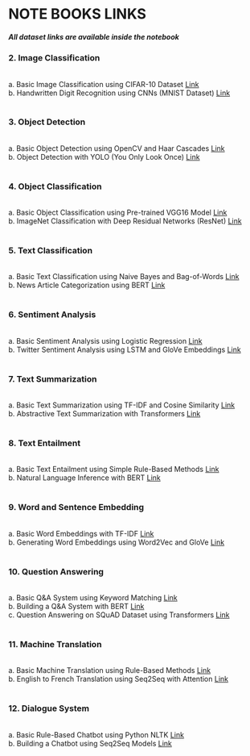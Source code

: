 <h1> NOTE BOOKS LINKS</h1>
<h5>All dataset links are available inside the notebook </h5>
<h3>2. Image Classification</h3>
<br>
a. Basic Image Classification using CIFAR-10 Dataset 
<a href="https://github.com/vpavithiran/DL_all_program/blob/main/dl-ex-2a-basic-image-classification-using-cifar-1.ipynb">Link</a>
<br>
b. Handwritten Digit Recognition using CNNs (MNIST Dataset) 
<a href="https://github.com/vpavithiran/DL_all_program/blob/main/dl-ex-2b-handwritten-digit-recognition-using-cnns.ipynb">Link</a>
<br><br>

<h3>3. Object Detection</h3>
<br>
a. Basic Object Detection using OpenCV and Haar Cascades 
<a href="https://github.com/vpavithiran/DL_all_program/blob/main/3a-basic-object-detection-using-opencv-and-haar-ca.ipynb">Link</a>
<br>
b. Object Detection with YOLO (You Only Look Once) 
<a href="https://github.com/vpavithiran/DL_all_program/blob/main/3b-object-detection-with-yolo.ipynb">Link</a>
<br><br>

<h3>4. Object Classification</h3>
<br>
a. Basic Object Classification using Pre-trained VGG16 Model 
<a href="https://github.com/vpavithiran/DL_all_program/blob/main/4a-basic-object-classification-vgg16.ipynb">Link</a>
<br>
b. ImageNet Classification with Deep Residual Networks (ResNet) 
<a href="https://github.com/vpavithiran/DL_all_program/blob/main/4b-imagenet-classification-resnet.ipynb">Link</a>
<br><br>

<h3>5. Text Classification</h3>
<br>
a. Basic Text Classification using Naive Bayes and Bag-of-Words 
<a href="https://github.com/vpavithiran/DL_all_program/blob/main/5a-basic-text-classification-naive-bayes-and-bow.ipynb">Link</a>
<br>
b. News Article Categorization using BERT 
<a href="https://github.com/vpavithiran/DL_all_program/blob/main/5b-news-article-categorization-using-bert.ipynb">Link</a>
<br><br>

<h3>6. Sentiment Analysis</h3>
<br>
a. Basic Sentiment Analysis using Logistic Regression 
<a href="https://github.com/vpavithiran/DL_all_program/blob/main/6a-basic-sentiment-analysis-logistic-regression.ipynb">Link</a>
<br>
b. Twitter Sentiment Analysis using LSTM and GloVe Embeddings 
<a href="https://github.com/vpavithiran/DL_all_program/blob/main/6b-twitter-sentiment-analysis-using-lstm-and-glove.ipynb">Link</a>
<br><br>

<h3>7. Text Summarization</h3>
<br>
a. Basic Text Summarization using TF-IDF and Cosine Similarity 
<a href="https://github.com/vpavithiran/DL_all_program/blob/main/7a-basic-text-summarization-tf-idf-and-cosine-simi.ipynb">Link</a>
<br>
b. Abstractive Text Summarization with Transformers 
<a href="https://github.com/vpavithiran/DL_all_program/blob/main/7b-abstractive-text-summarization-with-transformer.ipynb">Link</a>
<br><br>

<h3>8. Text Entailment</h3>
<br>
a. Basic Text Entailment using Simple Rule-Based Methods 
<a href="https://github.com/vpavithiran/DL_all_program/blob/main/8a-basic-text-entailment-using-simple-rule-based.ipynb">Link</a>
<br>
b. Natural Language Inference with BERT 
<a href="https://github.com/vpavithiran/DL_all_program/blob/main/8b-natural-language-inference-with-bert.ipynb">Link</a>
<br><br>

<h3>9. Word and Sentence Embedding</h3>
<br>
a. Basic Word Embeddings with TF-IDF 
<a href="https://github.com/vpavithiran/DL_all_program/blob/main/9a-basic-word-embeddings-with-tf-idf.ipynb">Link</a>
<br>
b. Generating Word Embeddings using Word2Vec and GloVe 
<a href="https://github.com/vpavithiran/DL_all_program/blob/main/9b-basic-word-embeddings-with-tf-idf.ipynb">Link</a>
<br><br>

<h3>10. Question Answering</h3>
<br>
a. Basic Q&A System using Keyword Matching 
<a href="https://github.com/vpavithiran/DL_all_program/blob/main/10a-basic-q-a-system-using-keyword-matching.ipynb">Link</a>
<br>
b. Building a Q&A System with BERT 
<a href="https://github.com/vpavithiran/DL_all_program/blob/main/10b-building-a-q-a-system-with-bert.ipynb">Link</a>
<br>
c. Question Answering on SQuAD Dataset using Transformers 
<a href="https://github.com/vpavithiran/DL_all_program/blob/main/10c-question-answering-on-squad-dataset-transform.ipynb">Link</a>
<br><br>

<h3>11. Machine Translation</h3>
<br>
a. Basic Machine Translation using Rule-Based Methods 
<a href="https://github.com/vpavithiran/DL_all_program/blob/main/11a-basic-machine-translation-using-rule-based.ipynb">Link</a>
<br>
b. English to French Translation using Seq2Seq with Attention 
<a href="https://github.com/vpavithiran/DL_all_program/blob/main/11b-english-to-french-translation-seq2seq.ipynb">Link</a>
<br><br>

<h3>12. Dialogue System</h3>
<br>
a. Basic Rule-Based Chatbot using Python NLTK 
<a href="https://github.com/vpavithiran/DL_all_program/blob/main/12a-basic-rule-based-chatbot-using-python-nltk.ipynb">Link</a>
<br>
b. Building a Chatbot using Seq2Seq Models 
<a href="https://github.com/vpavithiran/DL_all_program/blob/main/12b-building-a-chatbot-using-seq2seq-models.ipynb">Link</a>
